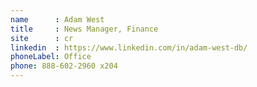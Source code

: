 ```yaml
---
name      : Adam West
title     : News Manager, Finance
site      : cr
linkedin  : https://www.linkedin.com/in/adam-west-db/
phoneLabel: Office
phone: 888-602-2960 x204
---
```

